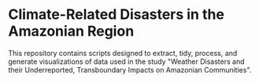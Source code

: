 
# Climate-Related Disasters in the Amazonian Region 

<!-- badges: start -->
<!-- badges: end -->

This repository contains scripts designed to extract, tidy, process, and generate visualizations of data used in the study "Weather Disasters and their Underreported, Transboundary Impacts on Amazonian Communities".


